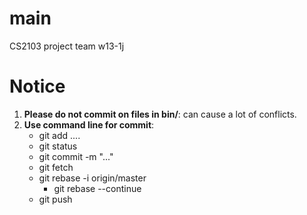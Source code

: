 # main
CS2103 project team w13-1j

# Notice
1. **Please do not commit on files in bin/**: can cause a lot of conflicts.
2. **Use command line for commit**:
   * git add ....
   * git status
   * git commit -m "..."
   * git fetch
   * git rebase -i origin/master
     * git rebase --continue
   * git push
